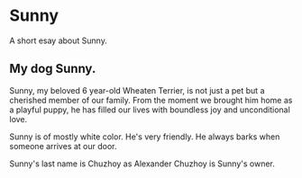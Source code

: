 # Sunny

A short esay about Sunny.

## My dog Sunny.
Sunny, my beloved 6 year-old Wheaten Terrier, is not just a pet but a cherished member of our family. From the moment we brought him home as a playful puppy, he has filled our lives with boundless joy and unconditional love.

Sunny is of mostly white color. He's very friendly. He always barks when someone arrives at our door.

Sunny's last name is Chuzhoy as Alexander Chuzhoy is Sunny's owner.

